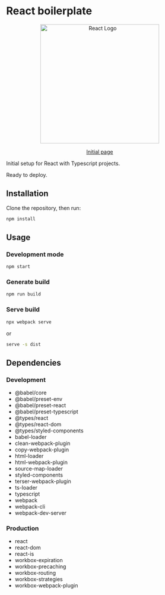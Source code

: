# React boilerplate

<p align="center"> 
  <img src="https://i.imgur.com/vPQVBd8.jpg" width="320" alt="React Logo" />
</p>

<p align="center"><a href="https://react-tsx-boilerplate.netlify.app/" target="_blank"> Initial page </a> </p>

Initial setup for React with Typescript projects.

Ready to deploy.

## Installation

Clone the repository, then run:

```bash
npm install
```

## Usage

### Development mode

```bash
npm start
```

### Generate build

```bash
npm run build
```

### Serve build

```bash
npx webpack serve
```

or

```bash
serve -s dist
```

## Dependencies

### Development

<ul> 
  <li> @babel/core </li>
  <li> @babel/preset-env </li>
  <li> @babel/preset-react </li>
  <li> @babel/preset-typescript </li>
  <li> @types/react </li>
  <li> @types/react-dom </li>
  <li> @types/styled-components </li>
  <li> babel-loader </li>
  <li> clean-webpack-plugin </li>
  <li> copy-webpack-plugin </li>
  <li> html-loader </li>
  <li> html-webpack-plugin </li>
  <li> source-map-loader </li>
  <li> styled-components </li>
  <li> terser-webpack-plugin </li>
  <li> ts-loader </li>
  <li> typescript </li>
  <li> webpack </li>
  <li> webpack-cli </li>
  <li> webpack-dev-server </li>
</ul>

### Production

<ul>
  <li> react </li>
  <li> react-dom </li>
  <li> react-is </li>
  <li> workbox-expiration </li>
  <li> workbox-precaching </li>
  <li> workbox-routing </li>
  <li> workbox-strategies </li>
  <li> workbox-webpack-plugin </li>
</ul>
